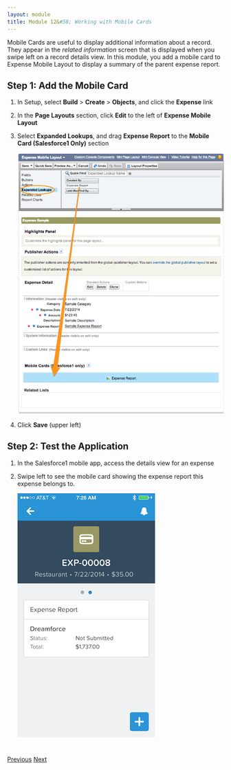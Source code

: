 ```yaml
---
layout: module
title: Module 12&#58; Working with Mobile Cards
---
```

Mobile Cards are useful to display additional information about a record. They appear in the *related information* 
screen that is displayed when you swipe left on a record details view. In this module, 
you add a mobile card to Expense Mobile Layout to display a summary of the parent expense report.

## Step 1: Add the Mobile Card

1. In Setup, select **Build** > **Create** > **Objects**, and click the **Expense** link

1. In the **Page Layouts** section, click **Edit** to the left of **Expense Mobile Layout**

1. Select **Expanded Lookups**, and drag **Expense Report** to the **Mobile Card (Salesforce1 Only)** section

    ![](images/mobile_card.png) 

1. Click **Save** (upper left)


## Step 2: Test the Application

1. In the Salesforce1 mobile app, access the details view for an expense

1. Swipe left to see the mobile card showing the expense report this expense belongs to.

    ![](images/s1_mobile_card.png) 



<div class="row" style="margin-top:40px;">
<div class="col-sm-12">
<a href="object-action-update-record.html" class="btn btn-default"><i class="glyphicon glyphicon-chevron-left"></i> Previous</a>
<a href="next.html" class="btn btn-default pull-right">Next <i class="glyphicon glyphicon-chevron-right"></i></a>
</div>
</div>
